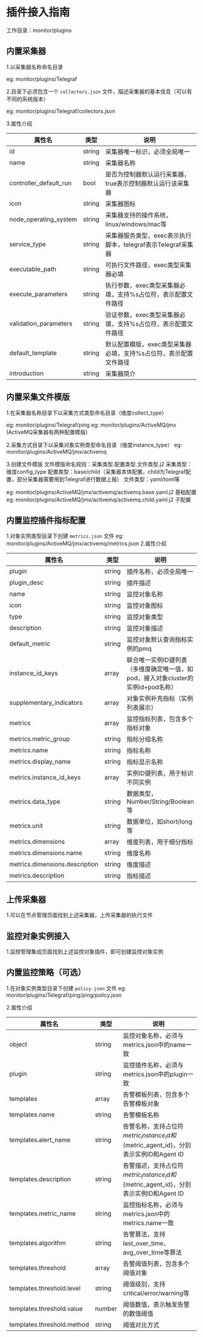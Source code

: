 # 插件接入指南
工作目录：monitor/plugins

## 内置采集器
1.以采集器名称命名目录

eg: monitor/plugins/Telegraf

2.目录下必须包含一个 `collectors.json` 文件，描述采集器的基本信息（可以有不同的系统版本）

eg: monitor/plugins/Telegraf/collectors.json

3.属性介绍

| 属性名                     | 类型   | 说明                                                         |
|----------------------------|--------|--------------------------------------------------------------|
| id                         | string | 采集器唯一标识，必须全局唯一                                  |
| name                       | string | 采集器名称                                                   |
| controller_default_run     | bool   | 是否为控制器默认运行采集器，true表示控制器默认运行该采集器    |
| icon                       | string | 采集器图标                                               |
| node_operating_system      | string | 采集器支持的操作系统，linux/windows/mac等                     |
| service_type               | string | 采集器服务类型，exec表示执行脚本，telegraf表示Telegraf采集器 |
| executable_path            | string | 可执行文件路径，exec类型采集器必填                           |
| execute_parameters         | string | 执行参数，exec类型采集器必填，支持%s占位符，表示配置文件路径   |
| validation_parameters      | string | 验证参数，exec类型采集器必填，支持%s占位符，表示配置文件路径   |
| default_template           | string | 默认配置模版，exec类型采集器必填，支持%s占位符，表示配置文件路径 |
| introduction               | string | 采集器简介                                                   |


## 内置采集文件模版
1.在采集器名称目录下以采集方式类型命名目录（维度collect_type）

eg: monitor/plugins/Telegraf/ping
eg: monitor/plugins/ActiveMQ/jmx (ActiveMQ采集器有两种配置模版)

2.采集方式目录下以采集对象实例类型命名目录（维度instance_type）
eg: monitor/plugins/ActiveMQ/jmx/activemq

3.创建文件模版
    文件模版命名规则：采集类型.配置类型.文件类型.j2
    采集类型：维度config_type
    配置类型：base/child（采集器本体配置，child为Telegraf配置，部分采集器需要用到Telegraf进行数据上报）
    文件类型：yaml/toml等

eg: monitor/plugins/ActiveMQ/jmx/activemq/activemq.base.yaml.j2   基础配置
eg: monitor/plugins/ActiveMQ/jmx/activemq/activemq.child.yaml.j2   子配置

## 内置监控插件指标配置
1.对象实例类型目录下创建 `metrics.json` 文件
eg: monitor/plugins/ActiveMQ/jmx/activemq/metrics.json
2.属性介绍

| 属性名                      | 类型    | 说明                                           |
|--------------------------|-------|----------------------------------------------|
| plugin                   | string | 插件名称，必须全局唯一                                  |
| plugin_desc              | string | 插件描述                                         |
| name                     | string | 监控对象名称                                       |
| icon                     | string | 监控对象图标                                       |
| type                     | string | 监控对象类型                                       |
| description              | string | 监控对象描述                                       |
| default_metric              | string | 监控对象默认查询指标实例的pmq                             |
| instance_id_keys              | array | 联合唯一实例ID键列表（多维度确定唯一值，如pod，接入对象cluster的实例id+pod名称） |
| supplementary_indicators              | array | 对象实例补充指标（实例列表展示）                             |
| metrics                  | array | 监控指标列表，包含多个指标对象                              |
| metrics.metric_group     | string | 指标分组名称                                       |
| metrics.name             | string | 指标名称                                         |
| metrics.display_name     | string | 指标显示名称                                       |
| metrics.instance_id_keys | array | 实例ID键列表，用于标识不同实例                             |
| metrics.data_type        | string | 数据类型，Number/String/Boolean等                  |
| metrics.unit             | string | 数据单位，如short/long等                            |
| metrics.dimensions       | array | 维度列表，用于细分指标                                  |
| metrics.dimensions.name  | string | 维度名称                                         |
| metrics.dimensions.description  | string | 维度描述                                         |
| metrics.description      | string | 指标描述                                         |


## 上传采集器
1.可以在节点管理页面找到上述采集器，上传采集器的执行文件

## 监控对象实例接入
1.监控管理集成页面找到上述监控对象插件，即可创建监控对象实例

## 内置监控策略（可选）
1.在对象实例类型目录下创建 `policy.json` 文件
eg: monitor/plugins/Telegraf/ping/ping/policy.json

2.属性介绍

| 属性名                        | 类型   | 说明                                                                   |
|----------------------------|--------|----------------------------------------------------------------------|
| object                     | string | 监控对象名称，必须与metrics.json中的name一致                                       |
| plugin                     | string | 监控插件名称，必须与metrics.json中的plugin一致                                     |
| templates                  | array  | 告警模板列表，包含多个告警模板对象                                                    |
| templates.name             | string | 告警模板名称                                                               |
| templates.alert_name       | string | 告警名称，支持占位符${metric_instance_id}和${metric_agent_id}，分别表示实例ID和Agent ID |
| templates.description      | string | 告警描述，支持占位符${metric_instance_id}和${metric_agent_id}，分别表示实例ID和Agent ID |
| templates.metric_name      | string | 监控指标名称，必须与metrics.json中的metrics.name一致                               |
| templates.algorithm        | string | 告警算法，支持last_over_time、avg_over_time等算法                               |
| templates.threshold        | array  | 告警阈值列表，包含多个阈值对象                                                      |
| templates.threshold.level  | string | 阈值级别，支持critical/error/warning等                                       |
| templates.threshold.value  | number | 阈值数值，表示触发告警的数值阈值                                                     |
| templates.threshold.method | string | 阈值对比方式                                                               |
